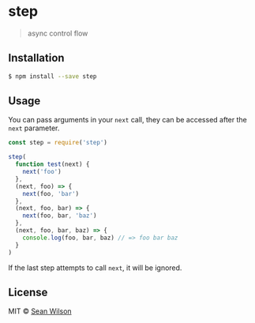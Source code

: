 # step
> async control flow

## Installation

```sh
$ npm install --save step
```

## Usage

You can pass arguments in your `next` call, they can be accessed after the `next` parameter.

```js
const step = require('step')

step(
  function test(next) {
    next('foo')
  },
  (next, foo) => {
    next(foo, 'bar')
  },
  (next, foo, bar) => {
    next(foo, bar, 'baz')
  },
  (next, foo, bar, baz) => {
    console.log(foo, bar, baz) // => foo bar baz
  }
)
```

If the last step attempts to call `next`, it will be ignored.

## License

MIT © [Sean Wilson](https://imsean.me)
